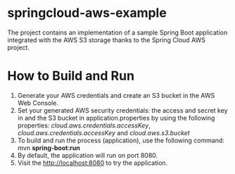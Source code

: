 # springcloud-aws-example
The project contains an implementation of a sample Spring Boot application integrated with the AWS S3 storage thanks to the Spring Cloud AWS project.

# How to Build and Run

1. Generate your AWS credentials and create an S3 bucket in the AWS Web Console.
2. Set your generated AWS security credentials: the access and secret key in and the S3 bucket
in application.properties by using the following properties: *cloud.aws.credentials.accessKey*, *cloud.aws.credentials.accessKey* and *cloud.aws.s3.bucket* 
3. To build and run the process (application), use the following command: mvn **spring-boot:run**
4. By default, the application will run on port 8080.
5. Visit the [http://localhost:8080](http://localhost:8080) to try the application.